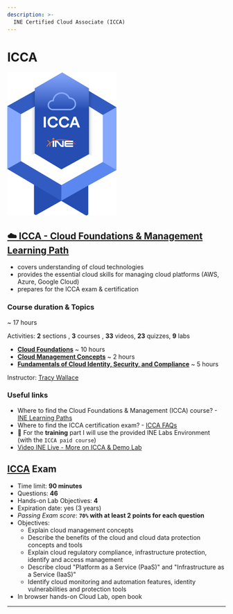 ```yaml
---
description: >-
  INE Certified Cloud Associate (ICCA)
---
```


# ICCA

![ICCA - © INE](.gitbook/assets/ICCA-badge-small.png)

## [☁️ ICCA - Cloud Foundations & Management Learning Path](https://my.ine.com/Cloud/learning-paths/d9eeb38f-d936-42ca-993b-8e33fdd750e6/cloud-foundations-management-icca)

- covers understanding of cloud technologies
- provides the essential cloud skills for managing cloud platforms (AWS, Azure, Google Cloud)
- prepares for the ICCA exam & certification

### Course duration & Topics

~ 17 hours

Activities: **2** sections , **3** courses , **33** videos, **23** quizzes, **9** labs

- [**Cloud Foundations**](cloud-foundations/README.md) ~ 10 hours
- [**Cloud Management Concepts**](cloud-management/README.md) ~ 2 hours
- [**Fundamentals of Cloud Identity, Security, and Compliance**](cloud-sec/READ.md) ~ 5 hours

Instructor: [Tracy Wallace](https://twitter.com/TracyWallaceTec)

### Useful links

- Where to find the Cloud Foundations & Management (ICCA) course? - [INE Learning Paths](https://my.ine.com/learning-paths)
- Where to find the ICCA certification exam? - [ICCA FAQs](https://info.ine.com/icca-certification/)
- 🔬 For the **training** part I will use the provided INE Labs Environment (with the `ICCA paid course`)
- [Video INE Live - More on ICCA & Demo Lab](https://www.youtube.com/watch?v=Wuz5-XarQWg)

## [ICCA](https://info.ine.com/icca-certification/) Exam

- Time limit: **90 minutes**
- Questions: **46**
- Hands-on Lab Objectives: **4**
- Expiration date: yes (3 years)
- *Passing Exam score*: **`70%` with at least 2 points for each question**
- Objectives:
  - Explain cloud management concepts
  - Describe the benefits of the cloud and cloud data protection concepts and tools
  - Explain cloud regulatory compliance, infrastructure protection, identify and access management
  - Describe cloud "Platform as a Service (PaaS)" and "Infrastructure as a Service (IaaS)"
  - Identify cloud monitoring and automation features, identity vulnerabilities and protection tools
- In browser hands-on Cloud Lab, open book

------

